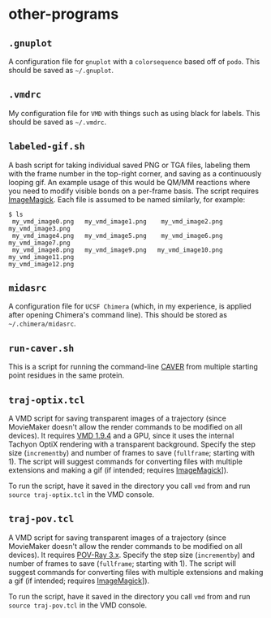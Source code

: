 # other-programs

## `.gnuplot`
A configuration file for `gnuplot` with a `colorsequence` based off of `podo`.
This should be saved as `~/.gnuplot`.

## `.vmdrc`
My configuration file for `VMD` with things such as using black for labels.
This should be saved as `~/.vmdrc`.

## `labeled-gif.sh`
A bash script for taking individual saved PNG or TGA files, labeling them with
the frame number in the top-right corner, and saving as a continuously looping
gif.
An example usage of this would be QM/MM reactions where you need to modify
visible bonds on a per-frame basis.
The script requires [ImageMagick](https://imagemagick.org/script/download.php).
Each file is assumed to be named similarly, for example:
```
$ ls
 my_vmd_image0.png   my_vmd_image1.png    my_vmd_image2.png    my_vmd_image3.png
 my_vmd_image4.png   my_vmd_image5.png    my_vmd_image6.png    my_vmd_image7.png
 my_vmd_image8.png   my_vmd_image9.png   my_vmd_image10.png   my_vmd_image11.png
my_vmd_image12.png
```

## `midasrc`
A configuration file for `UCSF Chimera` (which, in my experience, is applied
after opening Chimera's command line). This should be stored as
`~/.chimera/midasrc`.

## `run-caver.sh`
This is a script for running the command-line [CAVER](http://www.caver.cz/)
from multiple starting point residues in the same protein.

## `traj-optix.tcl`
A VMD script for saving transparent images of a trajectory (since MovieMaker
doesn't allow the render commands to be modified on all devices).
It requires
[VMD 1.9.4](https://www.ks.uiuc.edu/Development/Download/download.cgi?PackageName=VMD)
and a GPU, since it uses the internal Tachyon OptiX rendering with a
transparent background.
Specify the step size (`incrementby`) and number of frames to save (`fullframe`;
starting with 1).
The script will suggest commands for converting files with multiple extensions
and making a gif (if intended; requires
[ImageMagick](https://imagemagick.org/script/download.php)]).

To run the script, have it saved in the directory you call `vmd` from and run
`source traj-optix.tcl` in the VMD console.

## `traj-pov.tcl`
A VMD script for saving transparent images of a trajectory (since MovieMaker
doesn't allow the render commands to be modified on all devices).
It requires [POV-Ray 3.x](http://www.povray.org/download/).
Specify the step size (`incrementby`) and number of frames to save (`fullframe`;
starting with 1).
The script will suggest commands for converting files with multiple extensions
and making a gif (if intended; requires
[ImageMagick](https://imagemagick.org/script/download.php)]).

To run the script, have it saved in the directory you call `vmd` from and run
`source traj-pov.tcl` in the VMD console.
